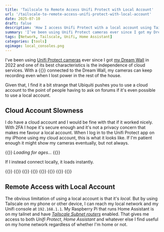 ```yaml
---
title: 'Tailscale to Remote Access Unifi Protect with Local Account'
url: '/tailscale-to-remote-access-unifi-protect-with-local-account'
date: 2025-07-10
draft: false
description: 'How I access Unifi Protect with a local account using Tailscale'
summary: 'I’ve been using Unifi Protect cameras ever since I got my Dream Wall in 2022 and one of its best characteristics is the independence of cloud services. With a UPS connected to the Dream Wall, my cameras can keep recording even when I lost power in the rest of the house.'
tags: [Network, Tailscale, Unifi, Home Assistant]
categories: [tools]
ogimage: local_consoles.png
---
```


I've been using [Unifi Protect cameras][2] ever since I got [my Dream Wall][1] in 2022 and one of its best characteristics is the independence of cloud services. With a {{<UPS />}} connected to the Dream Wall, my cameras can keep recording even when I lost power in the rest of the house.

Given that, I find it a bit strange that Ubiquiti pushes you to use a cloud account to the point of people having to ask on forums if it's even possible to use a local account.

## Cloud Account Slowness
I do have a cloud account and I would be fine with that if it worked nicely. With 2FA I hope it's secure enough and it's not a privacy concern that makes me favour a local account. When I log in to the Unifi Protect app on my iPhone using my cloud account, this is what it looks like. If I'm patient enough it might show my cameras eventually, but not always.

  {{<post-image image="protect_loading.png" alt="Screenshot of Unifi Protect iPhone app loading">}}
    <em>Loading for ages...</em>
  {{</post-image>}}

If I instead connect locally, it loads instantly.

{{<post-images>}}
  {{<post-image image="protect_without_ui_account.png" lightbox="true" alt="Screenshot of Unifi Protect iPhone app with 'Proceed without UI Account' highlighted">}}
  {{</post-image>}}
  {{<post-image image="protect_choose_manual_setup.png" lightbox="true" alt="Screenshot of Unifi Protect iPhone app with 'Manual setup' highlighted">}}
  {{</post-image>}}
  {{<post-image image="protect_manual_setup.png" lightbox="true" alt="Screenshot of Unifi Protect iPhone app entering 192.168.1.1 as address and a local username/password">}}
  {{</post-image>}}
{{</post-images>}}

## Remote Access with Local Account

The obvious limitation of using a local account is that it's _local_. But by using Tailscale on my phone or other device, I can reach my local network and my Unifi console at `192.168.1.1`. My Raspberry Pi that runs Home Assistant is on my tailnet and have _[Tailscale Subnet routers][3]_ enabled. That gives me access to both _Unifi Protect_, _Home Assistant_ and whatever else I find useful on my home network regardless of whether I'm home or not.

[1]: /my-unify-dream-wall
[2]: https://www.ui.com/physical-security
[3]: https://tailscale.com/kb/1019/subnets
